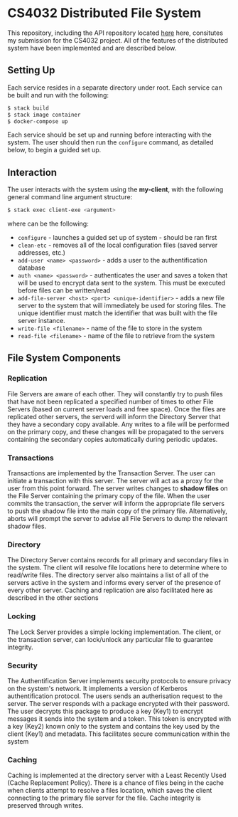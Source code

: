 # CS4032 Distributed File System
This repository, including the API repository located [here] here, consitutes my submission for the CS4032 project.
All of the features of the distributed system have been implemented and are described below.

## Setting Up
Each service resides in a separate directory under root. Each service can be built and run with the following:
```sh
$ stack build
$ stack image container
$ docker-compose up
```
Each service should be set up and running before interacting with the system. The user should then run the `configure` command, as detailed below, to begin a guided set up.

## Interaction
The user interacts with the system using the **my-client**, with the following general command line argument structure:
```sh
$ stack exec client-exe <argument>
```
where *<argument>* can be the following:
- `configure` - launches a guided set up of system - should be ran first
- `clean-etc` - removes all of the local configuration files (saved server addresses, etc.)
- `add-user <name> <password>` - adds a user to the authentification database
- `auth <name> <password>` - authenticates the user and saves a token that will be used to encrypt data sent to the system. This must be executed before files can be written/read
- `add-file-server <host> <port> <unique-identifier>` - adds a new file server to the system that will immediately be used for storing files. The unique identifier must match the identifier that was built with the file server instance.
- `write-file <filename>` - name of the file to store in the system
- `read-file <filename>` - name of the file to retrieve from the system

## File System Components

### Replication
File Servers are aware of each other. They will constantly try to push files that have not been replicated a specified number of times to other File Servers (based on current server loads and free space). Once the files are replicated other servers, the serverd will inform the Directory Server that they have a secondary copy available. Any writes to a file will be performed on the primary copy, and these changes will be propagated to the servers containing the secondary copies automatically during periodic updates.
### Transactions
Transactions are implemented by the Transaction Server. The user can initiate a transaction with this server. The server will act as a proxy for the user from this point forward. The server writes changes to **shadow files** on the File Server containing the primary copy of the file. When the user commits the transaction, the server will inform the appropriate file servers to push the shadow file into the main copy of the primary file. Alternatively, aborts will prompt the server to advise all File Servers to dump the relevant shadow files.
### Directory
The Directory Server contains records for all primary and secondary files in the system. The client will resolve file locations here to determine where to read/write files. The directory server also maintains a list of all of the servers active in the system and informs every server of the presence of every other server. Caching and replication are also facilitated here as described in the other sections
### Locking
The Lock Server provides a simple locking implementation. The client, or the transaction server, can lock/unlock any particular file to guarantee integrity.
### Security
The Authentification Server implements security protocols to ensure privacy on the system's network. It implements a version of Kerberos authentification protocol. The users sends an autherisation request to the server. The server responds with a package encrypted with their password. The user decrypts this package to produce a key (Key1) to encrypt messages it sends into the system and a token. This token is encrypted with a key (Key2) known only to the system and contains the key used by the client (Key1) and metadata. This facilitates secure communication within the system
### Caching
Caching is implemented at the directory server with a Least Recently Used (Cache Replacement Policy). There is a chance of files being in the cache when clients attempt to resolve a files location, which saves the client connecting to the primary file server for the file. Cache integrity is preserved through writes.

[here]: https://github.com/ddoyle4/file-system-api.git

